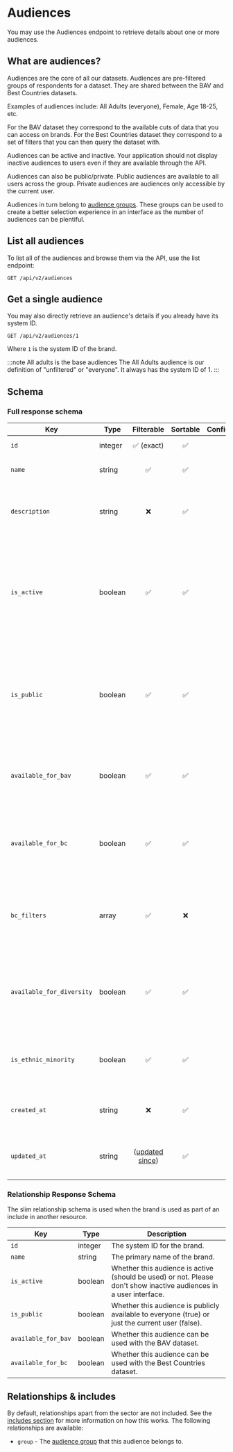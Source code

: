 # Audiences

You may use the Audiences endpoint to retrieve details about one or more audiences.

## What are audiences?

Audiences are the core of all our datasets. Audiences are pre-filtered groups of respondents for a dataset. They are
shared between the BAV and Best Countries datasets.

Examples of audiences include: All Adults (everyone), Female, Age 18-25, etc.

For the BAV dataset they correspond to the available cuts of data that you can access on brands. For the Best Countries
dataset they correspond to a set of filters that you can then query the dataset with.

Audiences can be active and inactive. Your application should not display inactive audiences to users even if they are
available through the API.

Audiences can also be public/private. Public audiences are available to all users across the group. Private audiences
are audiences only accessible by the current user.

Audiences in turn belong to [audience groups](./audience-groups.md). These groups can be used to create a better
selection experience in an interface as the number of audiences can be plentiful.

## List all audiences

To list all of the audiences and browse them via the API, use the list endpoint:

```http request
GET /api/v2/audiences
```

## Get a single audience

You may also directly retrieve an audience's details if you already have its system ID.

```http request
GET /api/v2/audiences/1
```

Where `1` is the system ID of the brand.

:::note All adults is the base audiences
The All Adults audience is our definition of "unfiltered" or "everyone". It always has the system ID of 1.
:::

## Schema

### Full response schema

| Key                       | Type    |                Filterable                 |      Sortable      |    Configurable    | Description                                                                                                        |
|---------------------------|---------|:-----------------------------------------:|:------------------:|:------------------:|--------------------------------------------------------------------------------------------------------------------|
| `id`                      | integer |        :white_check_mark: (exact)         | :white_check_mark: | :white_check_mark: | The system ID.                                                                                                     |
| `name`                    | string  |            :white_check_mark:             | :white_check_mark: | :white_check_mark: | The display name of the audience.                                                                                  |
| `description`             | string  |                    :x:                    | :white_check_mark: | :white_check_mark: | A more detailed description (optional) of the audience.                                                            |
| `is_active`               | boolean |            :white_check_mark:             | :white_check_mark: | :white_check_mark: | Whether this audience is active (should be used) or not. Please don't show inactive audiences in a user interface. |
| `is_public`               | boolean |            :white_check_mark:             | :white_check_mark: | :white_check_mark: | Whether this audience is publicly available to everyone (true) or just the current user (false).                   |
| `available_for_bav`       | boolean |            :white_check_mark:             | :white_check_mark: | :white_check_mark: | Whether this audience can be used with the BAV dataset.                                                            |
| `available_for_bc`        | boolean |            :white_check_mark:             | :white_check_mark: | :white_check_mark: | Whether this audience can be used with the Best Countries dataset.                                                 |
| `bc_filters`              | array   |            :white_check_mark:             |        :x:         | :white_check_mark: | The filters to apply to the raw Best Countries dataset to get this audience.                                       |
| `available_for_diversity` | boolean |            :white_check_mark:             | :white_check_mark: | :white_check_mark: | Whether this audience is available in the Consumer Equality Equation study.                                        |
| `is_ethnic_minority`      | boolean |            :white_check_mark:             | :white_check_mark: | :white_check_mark: | Whether this audience is considered an ethnic minority.                                                            |
| `created_at`              | string  |                    :x:                    | :white_check_mark: | :white_check_mark: | A datetime string when this brand was first created.                                                               |
| `updated_at`              | string  | ([updated since](../customizing/filters)) | :white_check_mark: | :white_check_mark: | A datetime string when this brand was last updated.                                                                |

### Relationship Response Schema

The slim relationship schema is used when the brand is used as part of an include in another resource.

| Key                 | Type    | Description                                                                                                        |
|---------------------|---------|--------------------------------------------------------------------------------------------------------------------|
| `id`                | integer | The system ID for the brand.                                                                                       |
| `name`              | string  | The primary name of the brand.                                                                                     |
| `is_active`         | boolean | Whether this audience is active (should be used) or not. Please don't show inactive audiences in a user interface. |
| `is_public`         | boolean | Whether this audience is publicly available to everyone (true) or just the current user (false).                   |
| `available_for_bav` | boolean | Whether this audience can be used with the BAV dataset.                                                            |
| `available_for_bc`  | boolean | Whether this audience can be used with the Best Countries dataset.                                                 |

## Relationships & includes

By default, relationships apart from the sector are not included. See
the [includes section](../customizing/includes) for more information on how this works. The following relationships
are available:

- `group` - The [audience group](./audience-groups.md) that this audience belongs to.